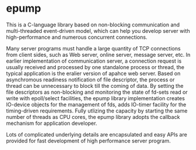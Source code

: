 # epump
This is a C-language library based on non-blocking communication and multi-threaded event-driven model, which can help you develop server with high-performance and numerous concurrent connections.

Many server programs must handle a large quantity of TCP connections from client sides, such as Web server, online server, message server, etc. In earlier implementation of communication server, a connection request is usually received and processed by one standalone process or thread, the typical application is the eralier version of apahce web server. Based on asynchromous readiness notification of file descriptor, the process or thread can be unnecessary to block till the coming of data. By setting the file descriptors as non-blocking and monitoring the state of fd-sets read or write with epoll/select facilities, the epump library implementation creates IO-device objects for the management of fds, adds IO-timer facility for the timing-driven requirements. Fully utlizing the capacity by starting the same number of threads as CPU cores, the epump library adopts the callback mechanism for application developer.

Lots of complicated underlying details are encapsulated and easy APIs are provided for fast development of high performance server program.
